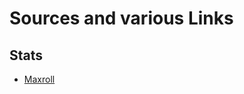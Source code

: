# Sources and various Links

## Stats

- [Maxroll](https://maxroll.gg/throne-and-liberty/resources/in-depth-stats-guide)
